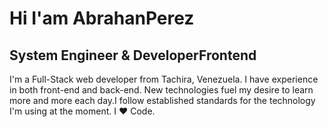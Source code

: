 # Hi I'am AbrahanPerez
## System Engineer & DeveloperFrontend

I'm a Full-Stack web developer from Tachira, Venezuela. I have experience in both front-end and back-end. New technologies fuel my desire to learn more and more each day.I follow established standards for the technology I'm using at the moment. I ❤ Code.
